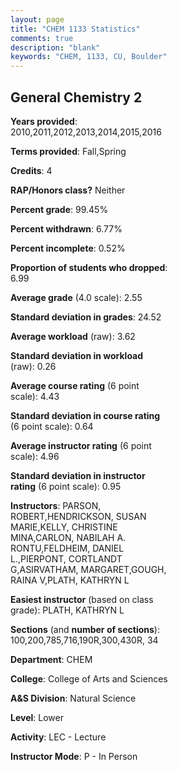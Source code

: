 ```yaml
---
layout: page
title: "CHEM 1133 Statistics"
comments: true
description: "blank"
keywords: "CHEM, 1133, CU, Boulder"
--- 
```

<head>
<script src="https://ajax.googleapis.com/ajax/libs/jquery/2.1.3/jquery.min.js"></script>
<script src="https://dl.dropboxusercontent.com/s/pc42nxpaw1ea4o9/highcharts.js?dl=0"></script>
<!-- <script src="../assets/js/highcharts.js"></script> -->
<style type="text/css">@font-face {
	font-family: "Bebas Neue";
	src: url(https://www.filehosting.org/file/details/544349/BebasNeue%20Regular.otf) format("opentype");
	}
	h1.Bebas { 
		font-family: "Bebas Neue", Verdana, Tahoma;
	}
</style>
</head>
<body>
	<div id="container" style="float: right; width: 45%; height: 88%; margin-left: 2.5%; margin-right: 2.5%;"></div>
	<script language="JavaScript">
		$(document).ready(function() {
		var chart = {type: 'column'};
		var title = {text: 'Grade Distribution'};
		var xAxis = {categories: ['A','B','C','D','F'],crosshair: true};
		var yAxis = {min: 0,title: {text: 'Percentage'}};
		var tooltip = {headerFormat: '<center><b><span style="font-size:20px">{point.key}</span></b></center>',
		               pointFormat: '<td style="padding:0"><b>{point.y:.1f}%</b></td>',
		               footerFormat: '</table>',shared: true,useHTML: true};
		var plotOptions = {column: {pointPadding: 0.0,borderWidth: 0}};  
		var credits = {enabled: false};var series= [{name: 'Percent',data: [17.43,35.26,33.8,8.23,5.28,]}];
		var json = {};
		json.chart = chart;
		json.title = title;
		json.tooltip = tooltip;
		json.xAxis = xAxis;
		json.yAxis = yAxis;  
		json.series = series;
		json.plotOptions = plotOptions;  
		json.credits = credits;
		$('#container').highcharts(json);
	});
	</script>
</body>
			   
## General Chemistry 2

**Years provided**: 2010,2011,2012,2013,2014,2015,2016

**Terms provided**: Fall,Spring

**Credits**: 4

**RAP/Honors class?** Neither

**Percent grade**: 99.45%

**Percent withdrawn**: 6.77%

**Percent incomplete**: 0.52%

**Proportion of students who dropped**: 6.99

**Average grade** (4.0 scale): 2.55

**Standard deviation in grades**: 24.52

**Average workload** (raw): 3.62

**Standard deviation in workload** (raw): 0.26

**Average course rating** (6 point scale): 4.43

**Standard deviation in course rating** (6 point scale): 0.64

**Average instructor rating** (6 point scale): 4.96

**Standard deviation in instructor rating** (6 point scale): 0.95

**Instructors**: PARSON, ROBERT,HENDRICKSON, SUSAN MARIE,KELLY, CHRISTINE MINA,CARLON, NABILAH A. RONTU,FELDHEIM, DANIEL L.,PIERPONT, CORTLANDT G,ASIRVATHAM, MARGARET,GOUGH, RAINA V,PLATH, KATHRYN L

**Easiest instructor** (based on class grade): PLATH, KATHRYN L

**Sections** (and **number of sections**): 100,200,785,716,190R,300,430R, 34

**Department**: CHEM

**College**: College of Arts and Sciences

**A&S Division**: Natural Science

**Level**: Lower

**Activity**: LEC - Lecture

**Instructor Mode**: P  - In Person